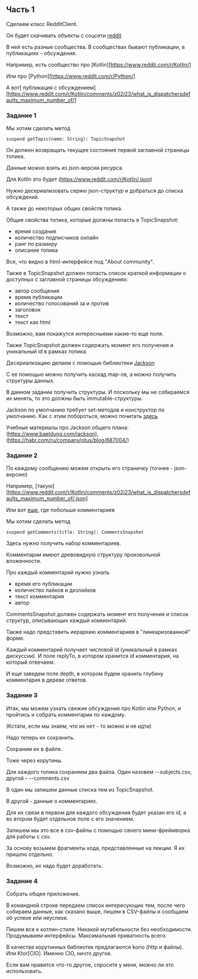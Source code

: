 ## Часть 1

Сделаем класс RedditClient.

Он будет скачивать объекты с соцсети [reddit](https://www.reddit.com)

В ней есть разные сообщества. В сообществах бывают публикации,
в публикациях - обсуждения.

Например, есть сообщество про [Kotlin][https://www.reddit.com/r/Kotlin/]

Или про [Python][https://www.reddit.com/r/Python/]

А вот[ публикация с обсуждением][https://www.reddit.com/r/Kotlin/comments/z02i23/what_is_dispatchersdefaults_maximum_number_of/]

### Задание 1

Мы хотим сделать метод

```
suspend getTopic(name: String): TopicSnapshot
```

Он должен возвращать текущее состояние первой заглавной страницы топика.

Данные можно взять из json-версии ресурса.

Для Kotlin это будет (https://www.reddit.com/r/Kotlin/.json)

Нужно десериализовать серию json-структур и добраться до списка обсуждений.

А также до некоторых общих свойств топика.

Общие свойства топика, которые должны попасть в TopicSnapshot:

- время создания
- количество подписчиков онлайн
- ранг по размеру
- описание топика

Все, что видно в html-интерфейсе под "About community".

Также в TopicSnapshot должен попасть список краткой информации о доступных с заглавной
страницы обсуждениях:

- автор сообщения
- время публикации
- количество голосований за и против
- заголовок
- текст
- текст как html

Возможно, вам покажутся интересныеми какие-то еще поля.

Также TopicSnapshot должен содержать момент его получения и уникальный id в рамках топика.

Десериализацию делаем с помощью библиотеки [Jackson](https://github.com/FasterXML/jackson)

С ее помощью можно получить каскад map-ов, а можно получить структуры данных.

В данном задании получить структуры. И поскольку мы не собираемся их менять, то это должны быть
immutable-структуры.

Jackson по умолчанию требует set-методов и конструктор по умолчанию.
Как с этим побороться, можно почитать [здесь](https://hceris.com/painless-json-with-kotlin-and-jackson/)

Учебные материалы про Jackson общего плана: (https://www.baeldung.com/jackson), (https://habr.com/ru/company/otus/blog/687004/)


### Задание 2

По каждому сообщению можем открыть его страничку (точнее - json-версию)

Например, [такую][https://www.reddit.com/r/Kotlin/comments/z02i23/what_is_dispatchersdefaults_maximum_number_of/.json]

Или вот [еще](https://www.reddit.com/r/Kotlin/comments/z3qwxa/additional_monads_not_defined_in_arrow/.json),
где побольше комментариев


Мы хотим сделать метод

```
suspend getComments(title: String): CommentsSnapshot
```

Здесь нужно получить набор комментариев.

Комментарии имеют древовидную структуру произвольной вложенности.

Про каждый комментарий нужно узнать

- время его публикации
- количество лайков и дизлайков
- текст комментария
- автор

CommentsSnapshot должен содержать момент его получения и список структур, описывающих каждый комментарий.

Также надо представить иерархию комментариев в "линеаризованной" форме.

Каждый комментарий получает числовой id (уникальный в рамках дискуссии). И поле replyTo, в котором хранится id
комментария, на который отвечаем.

И еще заведем поле depth, в котором будем хранить глубину комментария в дереве ответов.


### Задание 3

Итак, мы можем узнать свежие обсуждения про Kotlin или Python, и пройтись и собрать комментарии по каждому.

(Кстати, если мы знаем, что их нет - то можно и не идти)

Надо теперь их сохранить.

Сохраним их в файле.

Тоже через корутины.

Для каждого топика сохраняем два файла. Один назовем <topic name>-<timestamp>-subjects.csv,
другой - <comments>-<timestamp>-comments.csv

В один мы запишем данные списка тем из TopicSnapshot.

В другой - данные о комментариях.

Для их связи в первом для каждого обсуждения будет указан его id, а во втором будет
отдельное поле с его значением.

Запишем мы это все в csv-файлы с помощью своего мини-фреймворка для работы с csv.

За основу возьмем фрагменты кода, представленные на лекции. Я их пришлю отдельно.

Возможно, их надо будет доработать.


### Задание 4

Собрать общее приложение.

В командной строке передаем список интересующих тем, после чего собираем данные,
как сказано выше, пишем в CSV-файлы и сообщаем об успехе или неуспехе.


Пишем все к котлин-стиле. Никакой мутабельности без необходимости.
Продумываем интерфейсы. Максимальная приватность всего.

В качестве корутинных библиотек предлагаются korio (http и файлы).
Или Ktor[CIO]. Именно CIO, ничто другое.

Если вам нравится что-то другое, спросите у меня, можно ли это использовать.

